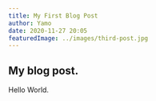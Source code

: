 ```yaml
---
title: My First Blog Post
author: Yamo
date: 2020-11-27 20:05
featuredImage: ../images/third-post.jpg
---
```


## My blog post.

Hello World.